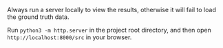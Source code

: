 
Always run a server locally to view the results, otherwise it will fail to load the ground truth data.


Run `python3 -m http.server` in the project root directory, and then open `http://localhost:8000/src` in your browser.

